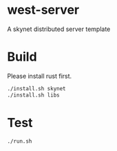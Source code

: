 # west-server
A skynet distributed server template

# Build
Please install rust first.
```bash
./install.sh skynet
./install.sh libs
```

# Test
```bash
./run.sh
```